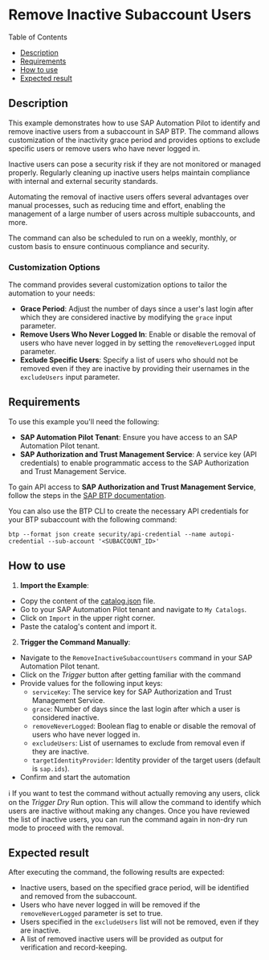 # Remove Inactive Subaccount Users

Table of Contents

* [Description](#description)
* [Requirements](#requirements)
* [How to use](#how-to-use)
* [Expected result](#expected-result)

## Description

This example demonstrates how to use SAP Automation Pilot to identify and remove inactive users from a subaccount in SAP BTP. The command allows customization of the inactivity grace period and provides options to exclude specific users or remove users who have never logged in.

Inactive users can pose a security risk if they are not monitored or managed properly. Regularly cleaning up inactive users helps maintain compliance with internal and external security standards.

Automating the removal of inactive users offers several advantages over manual processes, such as reducing time and effort, enabling the management of a large number of users across multiple subaccounts, and more.

The command can also be scheduled to run on a weekly, monthly, or custom basis to ensure continuous compliance and security.

### Customization Options

The command provides several customization options to tailor the automation to your needs:

* **Grace Period**: Adjust the number of days since a user's last login after which they are considered inactive by modifying the `grace` input parameter.
* **Remove Users Who Never Logged In**: Enable or disable the removal of users who have never logged in by setting the `removeNeverLogged` input parameter.
* **Exclude Specific Users**: Specify a list of users who should not be removed even if they are inactive by providing their usernames in the `excludeUsers` input parameter.

## Requirements

To use this example you'll need the following:

* **SAP Automation Pilot Tenant**: Ensure you have access to an SAP Automation Pilot tenant.
* **SAP Authorization and Trust Management Service**: A service key (API credentials) to enable programmatic access to the SAP Authorization and Trust Management Service.

To gain API access to **SAP Authorization and Trust Management Service**, follow the steps in the [SAP BTP documentation](https://help.sap.com/docs/btp/sap-business-technology-platform/get-access-to-apis).

You can also use the BTP CLI to create the necessary API credentials for your BTP subaccount with the following command:

```shell
btp --format json create security/api-credential --name autopi-credential --sub-account '<SUBACCOUNT_ID>'
```

## How to use

1. **Import the Example**:

* Copy the content of the [catalog.json](./catalog.json) file.
* Go to your SAP Automation Pilot tenant and navigate to `My Catalogs`.
* Click on `Import` in the upper right corner.
* Paste the catalog's content and import it.

2. **Trigger the Command Manually**:

* Navigate to the `RemoveInactiveSubaccountUsers` command in your SAP Automation Pilot tenant.
* Click on the *Trigger* button after getting familiar with the command
* Provide values for the following input keys:
  * `serviceKey`: The service key for SAP Authorization and Trust Management Service.
  * `grace`: Number of days since the last login after which a user is considered inactive.
  * `removeNeverLogged`: Boolean flag to enable or disable the removal of users who have never logged in.
  * `excludeUsers`: List of usernames to exclude from removal even if they are inactive.
  * `targetIdentityProvider`: Identity provider of the target users (default is `sap.ids`).
* Confirm and start the automation

:information_source: If you want to test the command without actually removing any users, click on the *Trigger Dry* Run option. This will allow the command to identify which users are inactive without making any changes. Once you have reviewed the list of inactive users, you can run the command again in non-dry run mode to proceed with the removal.

## Expected result

After executing the command, the following results are expected:

* Inactive users, based on the specified grace period, will be identified and removed from the subaccount.
* Users who have never logged in will be removed if the `removeNeverLogged` parameter is set to true.
* Users specified in the `excludeUsers` list will not be removed, even if they are inactive.
* A list of removed inactive users will be provided as output for verification and record-keeping.
